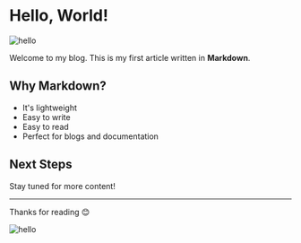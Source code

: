 # Hello, World!

![hello](https://articles.aenigma.ro/hello.png)

Welcome to my blog. This is my first article written in **Markdown**.

## Why Markdown?

- It's lightweight
- Easy to write
- Easy to read
- Perfect for blogs and documentation

## Next Steps

Stay tuned for more content!

---

Thanks for reading 😊

![hello](https://articles.aenigma.ro/test.gif)
